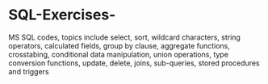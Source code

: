 # SQL-Exercises-
MS SQL codes, topics include select, sort, wildcard characters, string operators, calculated fields, group by clause, 
aggregate functions, crosstabing, conditional data manipulation, union operations, type conversion functions, update, 
delete, joins, sub-queries, stored procedures and triggers
